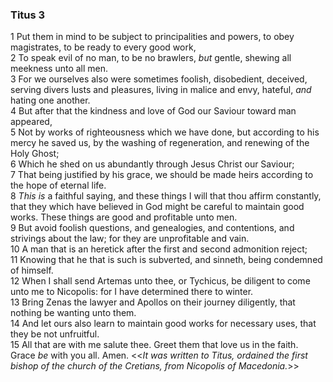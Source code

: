 ### Titus 3

1 Put them in mind to be subject to principalities and powers, to obey magistrates, to be ready to every good work,  
2 To speak evil of no man, to be no brawlers, *but* gentle, shewing all meekness unto all men.  
3 For we ourselves also were sometimes foolish, disobedient, deceived, serving divers lusts and pleasures, living in malice and envy, hateful, *and* hating one another.  
4 But after that the kindness and love of God our Saviour toward man appeared,  
5 Not by works of righteousness which we have done, but according to his mercy he saved us, by the washing of regeneration, and renewing of the Holy Ghost;  
6 Which he shed on us abundantly through Jesus Christ our Saviour;  
7 That being justified by his grace, we should be made heirs according to the hope of eternal life.  
8 *This is* a faithful saying, and these things I will that thou affirm constantly, that they which have believed in God might be careful to maintain good works. These things are good and profitable unto men.  
9 But avoid foolish questions, and genealogies, and contentions, and strivings about the law; for they are unprofitable and vain.  
10 A man that is an heretick after the first and second admonition reject;  
11 Knowing that he that is such is subverted, and sinneth, being condemned of himself.  
12 When I shall send Artemas unto thee, or Tychicus, be diligent to come unto me to Nicopolis: for I have determined there to winter.  
13 Bring Zenas the lawyer and Apollos on their journey diligently, that nothing be wanting unto them.  
14 And let ours also learn to maintain good works for necessary uses, that they be not unfruitful.  
15 All that are with me salute thee. Greet them that love us in the faith. Grace *be* with you all. Amen. <<*It was written to Titus, ordained the first bishop of the church of the Cretians, from Nicopolis of Macedonia.*>>  
